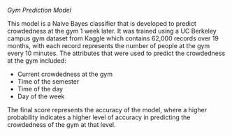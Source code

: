 *Gym Prediction Model*

This model is a Naive Bayes classifier that is developed to predict crowdedness at the gym 1 week later. It was trained using a UC Berkeley campus gym dataset from Kaggle which contains 62,000 records over 19 months, with each record represents the number of people at the gym every 10 minutes. The attributes that were used to predict the crowdedness at the gym included:
- Current crowdedness at the gym
- Time of the semester
- Time of the day
- Day of the week

The final score represents the accuracy of the model, where a higher probability indicates a higher level of accuracy in predicting the crowdedness of the gym at that level. 
